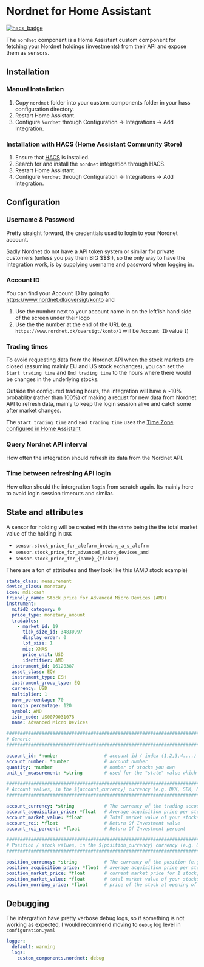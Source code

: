 # Nordnet for Home Assistant

[![hacs_badge](https://img.shields.io/badge/HACS-Default-orange.svg)](https://github.com/custom-components/hacs)

The `nordnet` component is a Home Assistant custom component for fetching your Nordnet holdings (investments) from their API and expose them as sensors.

## Installation

### Manual Installation

  1. Copy `nordnet` folder into your custom_components folder in your hass configuration directory.
  2. Restart Home Assistant.
  3. Configure `Nordnet` through Configuration -> Integrations -> Add Integration.

### Installation with HACS (Home Assistant Community Store)

  1. Ensure that [HACS](https://hacs.xyz/) is installed.
  2. Search for and install the `nordnet` integration through HACS.
  3. Restart Home Assistant.
  4. Configure `Nordnet` through Configuration -> Integrations -> Add Integration.


## Configuration

### Username & Password

Pretty straight forward, the credentials used to login to your Nordnet account.

Sadly Nordnet do not have a API token system or similar for private customers (unless you pay them BIG $$$!), so the only way to have the integration work, is by supplying username and password when logging in.

### Account ID

You can find your Account ID by going to https://www.nordnet.dk/oversigt/konto and

1. Use the number next to your account name in on the left'ish hand side of the screen under their logo
1. Use the the number at the end of the URL (e.g. `https://www.nordnet.dk/oversigt/konto/1` will be `Account ID` value `1`)

### Trading times

To avoid requesting data from the Nordnet API when the stock markets are closed (assuming mainly EU and US stock exchanges), you can set the `Start trading time` and `End trading time` to the hours where there would be changes in the underlying stocks.

Outside the configured trading hours, the integration will have a ~10% probablity (rather than 100%) of making a requst for new data from Nordnet API to refresh data, mainly to keep the login session alive and catch some after market changes.

The `Start trading time` and `End trading time` uses the [Time Zone configured in Home Assistant](https://www.home-assistant.io/blog/2015/05/09/utc-time-zone-awareness/)

### Query Nordnet API interval

How often the integration should refresh its data from the Nordnet API.

### Time between refreshing API login

How often should the intergration `login` from scratch again. Its mainly here to avoid login session timeouts and similar.

## State and attributes

A sensor for holding will be created with the `state` being the the total market value of the holding in `DKK`

 * `sensor.stock_price_for_alefarm_brewing_a_s_alefrm`
 * `sensor.stock_price_for_advanced_micro_devices_amd`
 * `sensor.stock_price_for_{name}_{ticker}`

There are a ton of attributes and they look like this (AMD stock example)

```yaml
state_class: measurement
device_class: monetary
icon: mdi:cash
friendly_name: Stock price for Advanced Micro Devices (AMD)
instrument:
  mifid2_category: 0
  price_type: monetary_amount
  tradables:
    - market_id: 19
      tick_size_id: 34830997
      display_order: 0
      lot_size: 1
      mic: XNAS
      price_unit: USD
      identifier: AMD
  instrument_id: 16120387
  asset_class: EQY
  instrument_type: ESH
  instrument_group_type: EQ
  currency: USD
  multiplier: 1
  pawn_percentage: 70
  margin_percentage: 120
  symbol: AMD
  isin_code: US0079031078
  name: Advanced Micro Devices

#################################################################################
# Generic
#################################################################################

account_id: *number                 # account id / index (1,2,3,4....)
account_number: *number             # account number
quantity: *number                   # number of stocks you own
unit_of_measurement: *string        # used for the "state" value which is ${account_currency}

#################################################################################
# Account values, in the ${account_currency} currency (e.g. DKK, SEK, NOK)
#################################################################################

account_currency: *string           # The currency of the trading account
account_acquisition_price: *float   # Average acquisition price per stock when you bought it
account_market_value: *float        # Total market value of your stocks - ${quantity} * ${account_acquisition_price}
account_roi: *float                 # Return Of Investment value
account_roi_percent: *float         # Return Of Investment percent

#################################################################################
# Position / stock values, in the ${position_currency} currency (e.g. USD, EUR)
#################################################################################

position_currency: *string          # The currency of the position (e.g. the stock, for APPL it would be USD)
position_acquisition_price: *float  # average acquisition price per stock when you bought it, in the native currency of the stock (e.g. USD)
position_market_price: *float       # current market price for 1 stock, in the native currency of the stock (e.g. USD)
position_market_value: *float       # total market value of your stocks, in the native currency of the stock (e.g. USD)
position_morning_price: *float      # price of the stock at opening of the market today, in the native currency of the stock (e.g. USD)
```

## Debugging

The intergration have pretty verbose debug logs, so if something is not working as expected, I would recommend moving to `debug` log level in `configuration.yaml`

```yaml
logger:
  default: warning
  logs:
    custom_components.nordnet: debug
```

